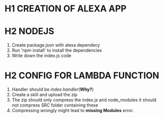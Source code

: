 # H1 CREATION OF ALEXA APP

# H2 NODEJS

1. Create package.json with alexa dependecy
2. Run 'npm install' to install the dependencies 
3. Write down the index.js code


# H2 CONFIG FOR LAMBDA FUNCTION

1. Handler should be _index.handler_(__Why?__)
2. Create a skill and upload the zip
3. The zip should only compress the index.js and node_modules it should not compress SRC folder containing these
4. Compressing _wrongly_ might lead to __missing Modules__ error.


